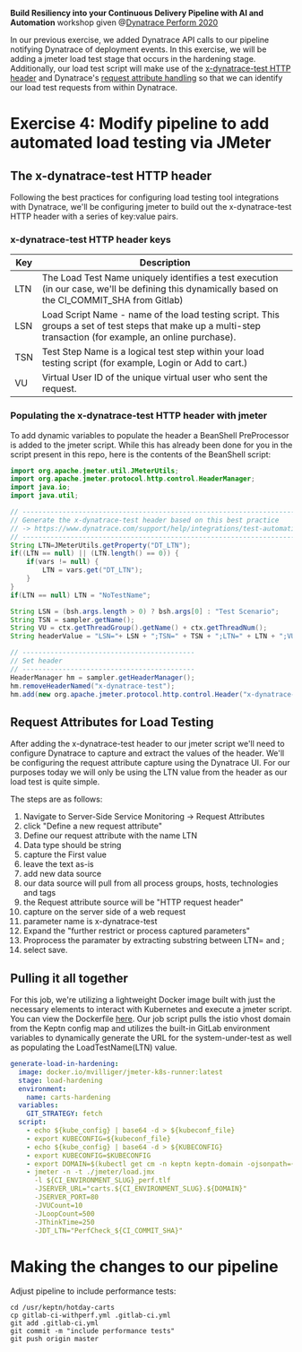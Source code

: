 **Build Resiliency into your Continuous Delivery Pipeline​ with AI and Automation** workshop given @[Dynatrace Perform 2020](https://https://www.dynatrace.com/perform-vegas//)

In our previous exercise, we added Dynatrace API calls to our pipeline notifying Dynatrace of deployment events. In this exercise, we will be adding a jmeter load test stage that occurs in the hardening stage. Additionally, our load test script will make use of the [x-dynatrace-test HTTP header](https://www.dynatrace.com/support/help/setup-and-configuration/integrations/third-party-integrations/test-automation-frameworks/dynatrace-and-load-testing-tools-integration/) and Dynatrace's [request attribute handling](https://www.dynatrace.com/support/help/how-to-use-dynatrace/transactions-and-services/basic-concepts/request-attributes/) so that we can identify our load test requests from within Dynatrace.

# Exercise 4: Modify pipeline to add automated load testing via JMeter

## The x-dynatrace-test HTTP header

Following the best practices for configuring load testing tool integrations with Dynatrace, we'll be configuring jmeter to build out the x-dynatrace-test HTTP header with a series of key:value pairs.

### x-dynatrace-test HTTP header keys

Key | Description
--- | ---
LTN | The Load Test Name uniquely identifies a test execution (in our case, we'll be defining this dynamically based on the CI_COMMIT_SHA from Gitlab)
LSN | Load Script Name - name of the load testing script. This groups a set of test steps that make up a multi-step transaction (for example, an online purchase).
TSN | Test Step Name is a logical test step within your load testing script (for example, Login or Add to cart.)
VU | Virtual User ID of the unique virtual user who sent the request.

### Populating the x-dynatrace-test HTTP header with jmeter

To add dynamic variables to populate the header a BeanShell PreProcessor is added to the jmeter script. While this has already been done for you in the script present in this repo, here is the contents of the BeanShell script:

```java
import org.apache.jmeter.util.JMeterUtils;
import org.apache.jmeter.protocol.http.control.HeaderManager;
import java.io;
import java.util;

// -------------------------------------------------------------------------------------
// Generate the x-dynatrace-test header based on this best practice
// -> https://www.dynatrace.com/support/help/integrations/test-automation-frameworks/how-do-i-integrate-dynatrace-into-my-load-testing-process/
// -------------------------------------------------------------------------------------
String LTN=JMeterUtils.getProperty("DT_LTN");
if((LTN == null) || (LTN.length() == 0)) {
	if(vars != null) {
		LTN = vars.get("DT_LTN");
	}
}
if(LTN == null) LTN = "NoTestName";

String LSN = (bsh.args.length > 0) ? bsh.args[0] : "Test Scenario";
String TSN = sampler.getName();
String VU = ctx.getThreadGroup().getName() + ctx.getThreadNum();
String headerValue = "LSN="+ LSN + ";TSN=" + TSN + ";LTN=" + LTN + ";VU=" + VU + ";";

// -------------------------------------------
// Set header
// -------------------------------------------
HeaderManager hm = sampler.getHeaderManager();
hm.removeHeaderNamed("x-dynatrace-test");
hm.add(new org.apache.jmeter.protocol.http.control.Header("x-dynatrace-test", headerValue));
```

## Request Attributes for Load Testing

After adding the x-dynatrace-test header to our jmeter script we'll need to configure Dynatrace to capture and extract the values of the header. We'll be configuring the request attribute capture using the Dynatrace UI. For our purposes today we will only be using the LTN value from the header as our load test is quite simple.

The steps are as follows:
1. Navigate to Server-Side Service Monitoring -> Request Attributes
1. click "Define a new request attribute"
1. Define our request attribute with the name LTN
1. Data type should be string
1. capture the First value
1. leave the text as-is
1. add new data source
1. our data source will pull from all process groups, hosts, technologies and tags
1. the Request attribute source will be "HTTP request header"
1. capture on the server side of a web request
1. parameter name is x-dynatrace-test
1. Expand the "further restrict or process captured parameters"
1. Proprocess the paramater by extracting substring between LTN= and ;
1. select save.


## Pulling it all together

For this job, we're utilizing a lightweight Docker image built with just the necessary elements to interact with Kubernetes and execute a jmeter script. You can view the Dockerfile [here](https://github.com/akirasoft/jmeter-k8s-runner/blob/master/Dockerfile). Our job script pulls the istio vhost domain from the Keptn config map and utilizes the built-in GitLab environment variables to dynamically generate the URL for the system-under-test as well as populating the LoadTestName(LTN) value. 

```yaml
generate-load-in-hardening:
  image: docker.io/mvilliger/jmeter-k8s-runner:latest
  stage: load-hardening
  environment:
    name: carts-hardening
  variables:
    GIT_STRATEGY: fetch
  script:
    - echo ${kube_config} | base64 -d > ${kubeconf_file}
    - export KUBECONFIG=${kubeconf_file}
    - echo ${kube_config} | base64 -d > ${KUBECONFIG}
    - export KUBECONFIG=$KUBECONFIG
    - export DOMAIN=$(kubectl get cm -n keptn keptn-domain -ojsonpath={.data.app_domain})
    - jmeter -n -t ./jmeter/load.jmx
      -l ${CI_ENVIRONMENT_SLUG}_perf.tlf
      -JSERVER_URL="carts.${CI_ENVIRONMENT_SLUG}.${DOMAIN}"
      -JSERVER_PORT=80
      -JVUCount=10
      -JLoopCount=500
      -JThinkTime=250
      -JDT_LTN="PerfCheck_${CI_COMMIT_SHA}"
```

# Making the changes to our pipeline
   
Adjust pipeline to include performance tests:

```console
cd /usr/keptn/hotday-carts
cp gitlab-ci-withperf.yml .gitlab-ci.yml
git add .gitlab-ci.yml
git commit -m "include performance tests"
git push origin master
```